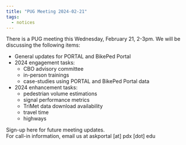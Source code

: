 ```yaml
---
title: "PUG Meeting 2024-02-21"
tags:
  - notices
---
```


There is a PUG meeting this Wednesday, February 21, 2-3pm. We will be discussing the following items:

- General updates for PORTAL and BikePed Portal
- 2024 engagement tasks:
  - CBO advisory committee
  - in-person trainings
  - case-studies using PORTAL and BikePed Portal data
- 2024 enhancement tasks:
  - pedestrian volume estimations
  - signal performance metrics
  - TriMet data download availability
  - travel time
  - highways

Sign-up here for future meeting updates.  
For call-in information, email us at askportal [at] pdx [dot] edu

